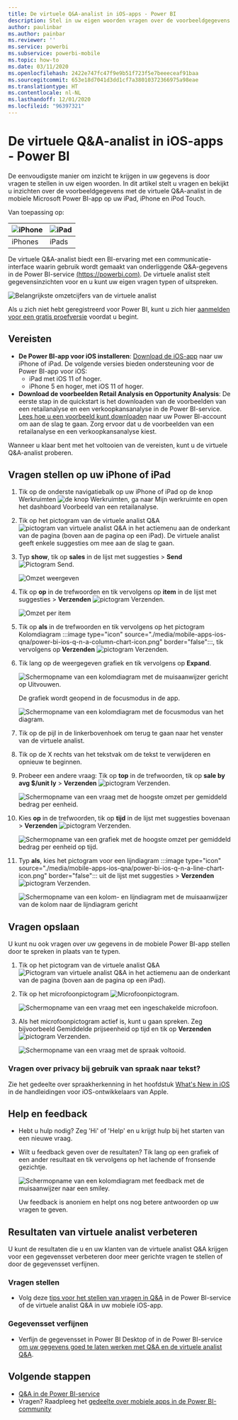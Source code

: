 ```yaml
---
title: De virtuele Q&A-analist in iOS-apps - Power BI
description: Stel in uw eigen woorden vragen over de voorbeeldgegevens aan de virtuele Q&A-analist in de mobiele Power BI-app op uw iOS-apparaat.
author: paulinbar
ms.author: painbar
ms.reviewer: ''
ms.service: powerbi
ms.subservice: powerbi-mobile
ms.topic: how-to
ms.date: 03/11/2020
ms.openlocfilehash: 2422e747fc47f9e9b51f723f5e7beeeceaf91baa
ms.sourcegitcommit: 653e18d7041d3dd1cf7a38010372366975a98eae
ms.translationtype: HT
ms.contentlocale: nl-NL
ms.lasthandoff: 12/01/2020
ms.locfileid: "96397321"
---
```

# <a name="qa-virtual-analyst-in-ios-apps---power-bi"></a>De virtuele Q&A-analist in iOS-apps - Power BI

De eenvoudigste manier om inzicht te krijgen in uw gegevens is door vragen te stellen in uw eigen woorden. In dit artikel stelt u vragen en bekijkt u inzichten over de voorbeeldgegevens met de virtuele Q&A-analist in de mobiele Microsoft Power BI-app op uw iPad, iPhone en iPod Touch. 

Van toepassing op:

| ![iPhone](./media/mobile-apps-ios-qna/iphone-logo-50-px.png) | ![iPad](./media/mobile-apps-ios-qna/ipad-logo-50-px.png) |
|:--- |:--- |
| iPhones |iPads |

De virtuele Q&A-analist biedt een BI-ervaring met een communicatie-interface waarin gebruik wordt gemaakt van onderliggende Q&A-gegevens in de Power BI-service [(https://powerbi.com)](https://powerbi.com). De virtuele analist stelt gegevensinzichten voor en u kunt uw eigen vragen typen of uitspreken.

![Belangrijkste omzetcijfers van de virtuele analist](./media/mobile-apps-ios-qna/power-bi-ios-q-n-a-top-sale-intro.png)

Als u zich niet hebt geregistreerd voor Power BI, kunt u zich hier [aanmelden voor een gratis proefversie](https://app.powerbi.com/signupredirect?pbi_source=web) voordat u begint.

## <a name="prerequisites"></a>Vereisten

* **De Power BI-app voor iOS installeren**: [Download de iOS-app](https://go.microsoft.com/fwlink/?LinkId=522062) naar uw iPhone of iPad.
De volgende versies bieden ondersteuning voor de Power BI-app voor iOS:
    * iPad met iOS 11 of hoger.
    * iPhone 5 en hoger, met iOS 11 of hoger.
* **Download de voorbeelden Retail Analysis en Opportunity Analysis**: De eerste stap in de quickstart is het downloaden van de voorbeelden van een retailanalyse en een verkoopkansanalyse in de Power BI-service. [Lees hoe u een voorbeeld kunt downloaden](./mobile-apps-download-samples.md) naar uw Power BI-account om aan de slag te gaan. Zorg ervoor dat u de voorbeelden van een retailanalyse en een verkoopkansanalyse kiest.

Wanneer u klaar bent met het voltooien van de vereisten, kunt u de virtuele Q&A-analist proberen.

## <a name="try-asking-questions-on-your-iphone-or-ipad"></a>Vragen stellen op uw iPhone of iPad
1. Tik op de onderste navigatiebalk op uw iPhone of iPad op de knop Werkruimten ![de knop Werkruimten](./media/mobile-apps-ios-qna/power-bi-iphone-workspaces-button.png), ga naar Mijn werkruimte en open het dashboard Voorbeeld van een retailanalyse.

2. Tik op het pictogram van de virtuele analist Q&A ![pictogram van virtuele analist Q&A](././media/mobile-apps-ios-qna/power-bi-ios-q-n-a-icon.png) in het actiemenu aan de onderkant van de pagina (boven aan de pagina op een iPad).
     De virtuele analist geeft enkele suggesties om mee aan de slag te gaan.
3. Typ **show**, tik op **sales** in de lijst met suggesties > **Send** ![Pictogram Send](./media/mobile-apps-ios-qna/power-bi-ios-qna-send-icon.png).

    ![Omzet weergeven](./media/mobile-apps-ios-qna/power-bi-ios-q-n-a-show-sales.png)
4. Tik op **op** in de trefwoorden en tik vervolgens op **item** in de lijst met suggesties > **Verzenden** ![pictogram Verzenden](./media/mobile-apps-ios-qna/power-bi-ios-qna-send-icon.png).

    ![Omzet per item](./media/mobile-apps-ios-qna/power-bi-ios-q-n-a-sale-by-item.png)
5. Tik op **als** in de trefwoorden en tik vervolgens op het pictogram Kolomdiagram :::image type="icon" source="./media/mobile-apps-ios-qna/power-bi-ios-q-n-a-column-chart-icon.png" border="false":::, tik vervolgens op **Verzenden** ![pictogram Verzenden](./media/mobile-apps-ios-qna/power-bi-ios-qna-send-icon.png).
6. Tik lang op de weergegeven grafiek en tik vervolgens op **Expand**.

    ![Schermopname van een kolomdiagram met de muisaanwijzer gericht op Uitvouwen.](media/mobile-apps-ios-qna/power-bi-ios-q-n-a-tap-expand-feedback.png)

    De grafiek wordt geopend in de focusmodus in de app.

    ![Schermopname van een kolomdiagram met de focusmodus van het diagram.](media/mobile-apps-ios-qna/power-bi-ios-q-n-a-expanded-chart.png)
7. Tik op de pijl in de linkerbovenhoek om terug te gaan naar het venster van de virtuele analist.
8. Tik op de X rechts van het tekstvak om de tekst te verwijderen en opnieuw te beginnen.
9. Probeer een andere vraag: Tik op **top** in de trefwoorden, tik op **sale by avg $/unit ly** > **Verzenden** ![pictogram Verzenden](./media/mobile-apps-ios-qna/power-bi-ios-qna-send-icon.png).

    ![Schermopname van een vraag met de hoogste omzet per gemiddeld bedrag per eenheid.](media/mobile-apps-ios-qna/power-bi-ios-q-n-a-top-sale-2.png)
10. Kies **op** in de trefwoorden, tik op **tijd** in de lijst met suggesties bovenaan > **Verzenden** ![pictogram Verzenden](./media/mobile-apps-ios-qna/power-bi-ios-qna-send-icon.png).

     ![Schermopname van een grafiek met de hoogste omzet per gemiddeld bedrag per eenheid op tijd.](media/mobile-apps-ios-qna/power-bi-ios-q-n-a-top-sale-by-time.png)
11. Typ **als**, kies het pictogram voor een lijndiagram :::image type="icon" source="./media/mobile-apps-ios-qna/power-bi-ios-q-n-a-line-chart-icon.png" border="false"::: uit de lijst met suggesties > **Verzenden** ![pictogram Verzenden](./media/mobile-apps-ios-qna/power-bi-ios-qna-send-icon.png).

    ![Schermopname van een kolom- en lijndiagram met de muisaanwijzer van de kolom naar de lijndiagram gericht](media/mobile-apps-ios-qna/power-bi-ios-q-n-a-top-sale-as-line.png)

## <a name="try-saying-your-questions"></a>Vragen opslaan
U kunt nu ook vragen over uw gegevens in de mobiele Power BI-app stellen door te spreken in plaats van te typen.

1. Tik op het pictogram van de virtuele analist Q&A ![Pictogram van virtuele analist Q&A](././media/mobile-apps-ios-qna/power-bi-ios-q-n-a-icon.png) in het actiemenu aan de onderkant van de pagina (boven aan de pagina op een iPad).
2. Tik op het microfoonpictogram ![Microfoonpictogram](media/mobile-apps-ios-qna/power-bi-ios-qna-mic-icon.png).

    ![Schermopname van een vraag met een ingeschakelde microfoon.](media/mobile-apps-ios-qna/power-bi-ios-qna-mic-on.png)

1. Als het microfoonpictogram actief is, kunt u gaan spreken. Zeg bijvoorbeeld Gemiddelde prijseenheid op tijd en tik op **Verzenden** ![pictogram Verzenden](./media/mobile-apps-ios-qna/power-bi-ios-qna-send-icon.png).

    ![Schermopname van een vraag met de spraak voltooid.](media/mobile-apps-ios-qna/power-bi-ios-qna-speech-complete.png)

### <a name="questions-about-privacy-when-using-speech-to-text"></a>Vragen over privacy bij gebruik van spraak naar tekst?
Zie het gedeelte over spraakherkenning in het hoofdstuk [What's New in iOS](https://go.microsoft.com/fwlink/?linkid=845624) in de handleidingen voor iOS-ontwikkelaars van Apple.

## <a name="help-and-feedback"></a>Help en feedback
* Hebt u hulp nodig? Zeg 'Hi' of 'Help' en u krijgt hulp bij het starten van een nieuwe vraag.
* Wilt u feedback geven over de resultaten? Tik lang op een grafiek of een ander resultaat en tik vervolgens op het lachende of fronsende gezichtje.

    ![Schermopname van een kolomdiagram met feedback met de muisaanwijzer naar een smiley.](media/mobile-apps-ios-qna/power-bi-ios-q-n-a-tap-feedback.png)

    Uw feedback is anoniem en helpt ons nog betere antwoorden op uw vragen te geven.

## <a name="enhance-your-qa-virtual-analyst-results"></a>Resultaten van virtuele analist verbeteren
U kunt de resultaten die u en uw klanten van de virtuele analist Q&A krijgen voor een gegevensset verbeteren door meer gerichte vragen te stellen of door de gegevensset verfijnen.

### <a name="how-to-ask-questions"></a>Vragen stellen
* Volg deze [tips voor het stellen van vragen in Q&A](../end-user-q-and-a-tips.md) in de Power BI-service of de virtuele analist Q&A in uw mobiele iOS-app.

### <a name="how-to-enhance-the-dataset"></a>Gegevensset verfijnen
* Verfijn de gegevensset in Power BI Desktop of in de Power BI-service [om uw gegevens goed te laten werken met Q&A en de virtuele analist Q&A](../../create-reports/service-prepare-data-for-q-and-a.md).

## <a name="next-steps"></a>Volgende stappen
* [Q&A in de Power BI-service](../end-user-q-and-a.md)
* Vragen? Raadpleeg het [gedeelte over mobiele apps in de Power BI-community](https://go.microsoft.com/fwlink/?linkid=839277)
